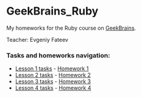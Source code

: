 # GeekBrains_Ruby

My homeworks for the Ruby course on [GeekBrains](https://geekbrains.ru).

Teacher: Evgeniy Fateev

### Tasks and homeworks navigation:

* [Lesson 1 tasks](https://gist.github.com/psylone/0b20769fb4aac017ed76) - [Homework 1](/first_lesson.rb)
* [Lesson 2 tasks](https://gist.github.com/psylone/72a88ddd93fbb650273704064642cb17) - [Homework 2](/second_lesson.rb)
* [Lesson 3 tasks](https://gist.github.com/psylone/1652c4b31c66ad997d81a5e5b897fa20) - [Homework 3](/third_lesson.rb)
* [Lesson 4 tasks](https://gist.github.com/psylone/b220c9c39233c72fc80a) - [Homework 4](/fourth_lesson.rb)
